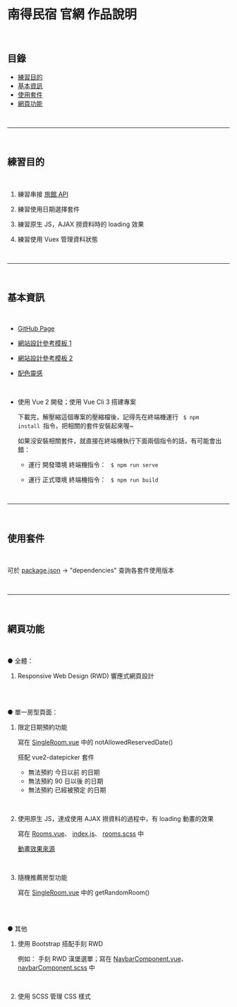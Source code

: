 
# 南得民宿 官網 作品說明
<br>

## 目錄
- [練習目的](##練習目的) 
- [基本資訊](##基本資訊) 
- [使用套件](##使用套件) 
- [網頁功能](##網頁功能) 

<br>

---
<br>


## 練習目的
<br>

1. 練習串接 [旅館 API](https://challenge.thef2e.com/news/17)

2. 練習使用日期選擇套件

3. 練習原生 JS，AJAX 撈資料時的 loading 效果

4. 練習使用 Vuex 管理資料狀態

<br>

---
<br>


## 基本資訊
<br>

* [GitHub Page](https://pony-hsieh.github.io/hotel-reservation/dist/#/)

* [網站設計參考模板 1](https://challenge.thef2e.com/user/2630?schedule=3881#works-3881)

* [網站設計參考模板 2](https://challenge.thef2e.com/user/1875?schedule=3898#works-3898)

* [配色靈感](https://www.instagram.com/p/COVWD3CM2OD)

<br>

* 使用 Vue 2 開發；使用 Vue Cli 3 搭建專案

    下載完，解壓縮這個專案的壓縮檔後，記得先在終端機運行 
    <code> $ npm install </code>指令，把相關的套件安裝起來喔~

    如果沒安裝相關套件，就直接在終端機執行下面兩個指令的話，有可能會出錯：

    - 運行 開發環境 終端機指令：
    <code> $ npm run serve </code>

    - 運行 正式環境 終端機指令：
    <code> $ npm run build </code>

<br>

---
<br>



## 使用套件
<br>

可於 
[package.json](https://github.com/Pony-Hsieh/hotel-reservation/blob/master/package.json) 
→ "dependencies" 查詢各套件使用版本

<br>

---
<br>



## 網頁功能
<br>

● 全體：

1. Responsive Web Design (RWD) 響應式網頁設計

<br>
<br>


● 單一房型頁面：

1. 限定日期預約功能
    
    寫在 [SingleRoom.vue](https://github.com/Pony-Hsieh/hotel-reservation/blob/master/src/views/SingleRoom.vue) 
    中的 notAllowedReservedDate()

    搭配 vue2-datepicker 套件
    - 無法預約 今日以前 的日期
    - 無法預約 90 日以後 的日期
    - 無法預約 已經被預定 的日期

<br>


2. 使用原生 JS，達成使用 AJAX 撈資料的過程中，有 loading 動畫的效果

    寫在
    [Rooms.vue](https://github.com/Pony-Hsieh/hotel-reservation/blob/master/src/views/Rooms.vue)、
    [index.js](https://github.com/Pony-Hsieh/hotel-reservation/blob/master/src/store/index.js)、
    [rooms.scss](https://github.com/Pony-Hsieh/hotel-reservation/blob/master/src/assets/scss/frontEnd/rooms.scss)
    中

    [動畫效果來源](https://tobiasahlin.com/spinkit/)

<br>


3. 隨機推薦房型功能

    寫在 [SingleRoom.vue](https://github.com/Pony-Hsieh/hotel-reservation/blob/master/src/views/SingleRoom.vue) 
    中的 getRandomRoom()

<br>
<br>


● 其他

1. 使用 Bootstrap 搭配手刻 RWD

    例如： 手刻 RWD 漢堡選單；寫在 
    [NavbarComponent.vue](https://github.com/Pony-Hsieh/hotel-reservation/blob/master/src/components/NavbarComponent.vue)、
    [navbarComponent.scss](https://github.com/Pony-Hsieh/hotel-reservation/blob/master/src/assets/scss/components/navbarComponent.scss)
    中

    <br>


2. 使用 SCSS 管理 CSS 樣式